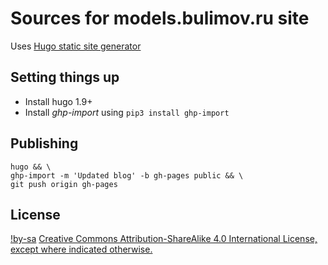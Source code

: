 # Sources for models.bulimov.ru site

Uses [Hugo static site generator](gohugo.io)


## Setting things up

* Install hugo 1.9+
* Install *ghp-import* using `pip3 install ghp-import`


## Publishing

```
hugo && \
ghp-import -m 'Updated blog' -b gh-pages public && \
git push origin gh-pages
```


## License

[!by-sa](//i.creativecommons.org/l/by-sa/4.0/80x15.png) [Creative Commons Attribution-ShareAlike 4.0 International License, except where indicated otherwise.](https://creativecommons.org/licenses/by-sa/4.0/)
